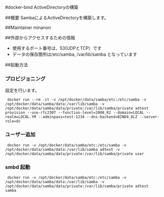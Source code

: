 #docker-bind
ActiveDirectoryの構築

##概要
SambaによるActiveDirectoryを構築します。

##Maintainer
minanon

##外部からアクセスするための情報
- 使用するポート番号は、53(UDPとTCP）です
- データの保存箇所は/etc/samba, /var/lib/samba となっています

##起動方法
### プロビジョニング
設定を行います。

     docker run --rm -it -v /opt/docker/data/samba/etc:/etc/samba -v /opt/docker/data/samba/data:/var/lib/samba -v /opt/docker/data/samba/data/private:/var/lib/samba/private adtest provision --use-rfc2307 --function-level=2008_R2 --domain=LOCAL --realm=LOCAL.YM --adminpass=test-1234 --dns-backend=BIND9_DLZ --server-role=dc

### ユーザー追加

     docker run -v /opt/docker/data/samba/etc:/etc/samba -v /opt/docker/data/samba/data:/var/lib/samba adtest -v /opt/docker/data/samba/data/private:/var/lib/samba/private user

### smbd 起動

     docker run -v /opt/docker/data/samba/etc:/etc/samba -v /opt/docker/data/samba/data:/var/lib/samba -v /opt/docker/data/samba/data/private:/var/lib/samba/private adtest samba
